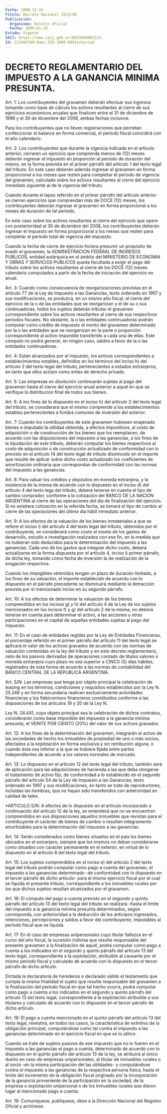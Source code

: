 ```yaml
---
Fecha: 1998-12-24
Título: Decreto Nacional 1533/98
Publicación:
  Organismo: Boletín Oficial
  Fecha: 1999-01-29
Estado: Vigente
SAIJ: https://www.saij.gob.ar/DN19980001533
Id: 123456789-0abc-335-1000-8991soterced
---
```

# DECRETO REGLAMENTARIO DEL IMPUESTO A LA GANANCIA MINIMA PRESUNTA.

<a id="1"></a>
Art. 1: Los contribuyentes del gravamen deberán efectuar sus ingresos tomando como base de cálculo los activos resultantes al cierre de sus ejercicios económicos anuales que finalicen entre el 31 de diciembre de 1998 y el 30 de diciembre del 2008, ambas fechas inclusive.

Para los contribuyentes que no lleven registraciones que permitan confeccionar el balance en forma comercial, el período fiscal coincidirá con el año calendario.

<a id="2"></a>
Art. 2: Los contribuyentes que durante la vigencia indicada en el artículo anterior, cerraren un ejercicio que comprenda menos de (12) meses deberán ingresar el impuesto en proporción al período de duración del mismo, en la forma prevista en el primer párrafo del artículo 1 del texto legal del tributo. En este caso deberán además ingresar el gravamen en forma proporcional a los meses que resten para completar el período de vigencia del gravamen, calculado sobre los activos resultantes al cierre del ejercicio inmediato siguiente al de la vigencia del tributo.

Cuando durante el lapso referido en el primer párrafo del artículo anterior se cierren ejercicios que comprendan más de DOCE (12) meses, los contribuyentes deberán ingresar el gravamen en forma proporcional a los meses de duración de tal período.

En este caso sobre los activos resultantes al cierre del ejercicio que opere con posterioridad al 30 de diciembre del 2008, los contribuyentes deberán ingresar el impuesto en forma proporcional a los meses que resten para completar el período total de vigencia del impuesto.

Cuando la fecha de cierre de ejercicio hiciera presumir un propósito de evadir el gravamen, la ADMINISTRACION FEDERAL DE INGRESOS PUBLICOS, entidad autárquica en el ámbito del MINISTERIO DE ECONOMIA Y OBRAS Y SERVICIOS PUBLICOS queda facultada a exigir el pago del tributo sobre los activos resultantes al cierre de los DOCE (12) meses calendario computados a partir de la fecha de iniciación del ejercicio no anual.

<a id="3"></a>
Art. 3: Cuando como consecuencia de reorganizaciones previstas en el artículo 77 de la Ley de Impuesto a las Ganancias, texto ordenado en 1997 y sus modificaciones, se produzca, en un mismo año fiscal, el cierre del ejercicio de la o de las entidades que se reorganizan y el de su o sus continuadoras, todos los sujetos deberán tributar el gravamen correspondiente sobre los activos resultantes al cierre de sus respectivos períodos fiscales. No obstante, la o las entidades continuadoras podrán computar como crédito de impuesto el monto del gravamen determinado por la o las entidades que se reorganizan en la parte o proporción correspondiente al activo imponible transferido a cada una de ellas. Este cómputo no podrá generar, en ningún caso, saldos a favor de la o las entidades continuadoras.

<a id="4"></a>
Art. 4: Están alcanzados por el impuesto, los activos correspondientes a establecimientos estables, definidos en los términos del inciso h) del artículo 2 del texto legal del tributo, pertenecientes a estados extranjeros, en tanto que ellos actúen como entes de derecho privado.

<a id="5"></a>
Art. 5: Las empresas en disolución continuarán sujetas al pago del gravamen hasta el cierre  del ejercicio anual anterior a aquel en que  se verifique la distribución final de todos sus bienes.

<a id="6"></a>
Art. 6: A los fines de lo dispuesto en el inciso h) del artículo 2 del texto legal del tributo, se considerará que el mismo comprende a los establecimientos estables pertenecientes a fondos comunes de inversión del exterior.

<a id="7"></a>
Art. 7: Cuando los contribuyentes de este gravamen hubiesen enajenado bienes e imputado la utilidad obtenida, a efectos impositivos, al costo de adquisición o de construcción de los bienes que los reemplacen, de acuerdo con las disposiciones del impuesto a las ganancias, a los fines de la liquidación de este tributo, deberán computar los bienes respectivos al costo de adquisición o de construcción actualizado de conformidad con lo previsto en el artículo 14 del texto legal de tributo disminuido en el importe que resulte de aplicar sobre dicho costo actualizado los coeficientes de amortización ordinaria que correspondan de conformidad con las normas del impuesto a las ganancias.

<a id="8"></a>
Art. 8:  Para valuar los créditos y depósitos en moneda extranjera, y la existencia de la misma de acuerdo con lo dispuesto en el inciso d) del artículo 4 del texto lega del tributo, deberá tenerse en cuenta el tipo de cambio comprador, conforme a la cotización del BANCO DE LA NACION ARGENTINA al cierre de las operaciones del día de finalización del ejercicio. Si no existiera cotización en la referida fecha, se tomará el tipo de cambio al cierre de las operaciones del último día hábil inmediato anterior.

<a id="9"></a>
Art. 9: A los efectos de la valuación de los bienes inmateriales a que se refiere el inciso i) del artículo 4 del texto legal del tributo, obtenidos por el contribuyente, se considerará como costo el monto de los gastos de desarrollo, estudio e investigación realizados con ese fin, en la medida que no hubieran sido deducidos para la determinación del impuesto a las ganancias. Cada uno de los gastos que integran dicho costo, deberá actualizarse en la forma dispuesta por el artículo 4, inciso i) primer párrafo, de dicha ley, tomando como fecha de inversión la de realización de la erogación respectiva.

Cuando los intangibles obtenidos tengan un plazo de duración limitado, a los fines de su valuación, el importe establecido de acuerdo con lo dispuesto en el párrafo precedente se disminuirá mediante la detracción prevista por el mencionado inciso en su segundo párrafo.

<a id="10"></a>
Art. 10: A los efectos de determinar la valuación de los bienes comprendidos en los incisos g) y h) del artículo 4 de la Ley de los sujetos mencionados en los incisos f) y g) del artículo 2 de la misma, no deberá tenerse en cuenta para determinar el activo, a las acciones u otras participaciones en el capital de aquellas entidades sujetas al pago del impuesto.

<a id="11"></a>
Art. 11: En el caso de entidades regidas por la Ley de Entidades Financieras, el porcentaje referido en el primer párrafo del artículo 11 del texto legal se aplicará el valor de los activos gravados de acuerdo con las normas de valuación contenidas en la ley del tributo y en este decreto reglamentario, neto de los pasivos derivados de operaciones contado de títulos valores o moneda extranjera cuyo plazo no sea superior a CINCO (5) días hábiles, registrados de esta forma de acuerdo a las normas de contabilidad del BANCO CENTRAL DE LA REPUBLICA ARGENTINA.

<a id="11 002"></a>
Art. S/N: Las empresas que tenga por objeto principal la celebración de leasing en los términos, condiciones y requisitos establecidos por la Ley N. 25.248 y en forma secundaria realicen exclusivamente actividades financieras y los fideicomisos financieros constituidos conforme a las disposiciones de los artículos 19 y 20 de la Ley N.

Ley N. 24.441, cuyo objeto principal sea la celebración de dichos contratos, considerarán como base imponible del impuesto a la ganancia mínima presunta, el VEINTE POR CIENTO (20%) del valor de sus activos gravados.

<a id="12"></a>
Art. 12: A los fines de la determinación del gravamen, integrarán el activo de las sociedades de hecho los inmuebles de propiedad de uno o más socios, afectados a la explotación en forma exclusiva y sin retribución alguna, o cuando ésta sea inferior a la que se hubiera fijada entre partes independientes de acuerdo a los valores normales de mercado.

<a id="13"></a>
Art. 13: Lo dispuesto en el artículo 12 del texto legal del tributo, también será de aplicación para las adquisiciones de hacienda a las que deba otorgarse el tratamiento de activo fijo, de conformidad a lo establecido en el segundo párrafo del artículo 54 de la Ley de Impuesto a las Ganancias, texto ordenado en 1997 y sus modificaciones, en tanto se trate de reproductores, incluidas las hembras, que no hayan sido transferidos con anterioridad en calidad de tales.

<a id="13 002"></a>
*ARTICULO S/N:  A  efectos  de  lo  dispuesto  en  el  artículo incorporado a continuación del artículo 12  de la ley, se entenderá que  no  se  encuentran comprendidos en sus disposiciones  aquellos inmuebles que  revistan para el contribuyente el carácter de bienes de cambio o resulten íntegramente amortizables para la determinación del impuesto a las ganancias.

<a id="14"></a>
Art. 14: Serán considerados como bienes situados en el país los bienes ubicados en el extranjero, siempre que los mismos no deban considerarse como situados con carácter permanente en el exterior, en virtud de lo dispuesto en el artículo 8 del texto legal del tributo.

<a id="15"></a>
Art. 15: Los sujetos comprendidos en el inciso e) del artículo 2 del texto legal del tributo podrán computar como pago a cuenta del gravamen, el impuesto a las ganancias determinado -de conformidad con lo dispuesto en el tercer párrafo de dicho artículo- para el mismo ejercicio fiscal por el cual se liquida el presente tributo, correspondiente a los inmuebles rurales por los que dichos sujetos resultan alcanzados por el gravamen.

<a id="16"></a>
Art. 16: El cómputo del pago a cuenta previsto en el segundo y quinto párrafo del artículo 13 del texto legal del tributo se realizará -hasta el límite del impuesto a la ganancia mínima presunta determinados, según corresponda, con anterioridad a la deducción de los anticipos ingresados, retenciones, percepciones y saldos a favor del contribuyente, imputables al período fiscal que se liquida.

<a id="17"></a>
Art. 17: En el caso de empresas unipersonales cuyo titular fallezca en el curso del año fiscal, la sucesión indivisa que resulte responsable del presente gravamen a la finalización de aquél, podrá computar como pago a cuenta a los indicados en el segundo y quinto párrafo del artículo 13 del texto legal, correspondiente a la explotación, atribuible al causante por el mismo período fiscal y calculado de acuerdo con lo dispuesto en el tercer párrafo de dicho artículo.

Dictada la declaratoria de herederos o declarado válido el testamento que cumpla la misma finalidad el sujeto que resulte responsable del gravamen a la finalización del período fiscal en que tal hecho ocurra, podrá computar como pago a cuenta a los indicados en el segundo y quinto párrafo del artículo 13 del texto legal, correspondiente a la explotación atribuible a sus titulares y calculado de acuerdo con lo dispuesto en el tercer párrafo de dicho artículo.

<a id="18"></a>
Art. 18: El pago a cuenta mencionado en el quinto párrafo del artículo 13 del texto legal, revestirá, en todos los casos, la característica de extintivo de la obligación principal, computándose como tal contra el impuesto a las ganancias determinado en el ejercicio fiscal en que se lo utilice.

Cuando se trate de sujetos pasivos de ese impuesto que no lo fueren en el impuesto a las ganancias el pago a cuenta, determinado de acuerdo con lo dispuesto en el quinto párrafo del artículo 13 de la ley, se atribuirá al único dueño en caso de empresas unipersonales, al titular de inmuebles rurales o al socio -en la misma participación del las utilidades- y computándose contra el impuesto a las ganancias de la respectiva persona física, hasta el límite del incremento de la obligación fiscal originado por la incorporación de la ganancia proveniente de la participación en la sociedad, de la empresa o explotación unipersonal o de los inmuebles rurales que dieron lugar al mencionado pago a cuenta.

<a id="19"></a>
Art. 19: Comuníquese, publíquese, dése a la Dirección Nacional del Registro Oficial y archívese.